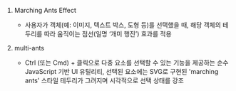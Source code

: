 1. Marching Ants Effect 
    - 사용자가 객체(예: 이미지, 텍스트 박스, 도형 등)를 선택했을 때, 해당 객체의 테두리를 따라 움직이는 점선(일명 ‘개미 행진’) 효과를 적용

2. multi-ants
    - Ctrl (또는 Cmd) + 클릭으로 다중 요소를 선택할 수 있는 기능을 제공하는 순수 JavaScript 기반 UI 유틸리티, 선택된 요소에는 SVG로 구현된 'marching ants' 스타일 테두리가 그려지며 시각적으로 선택 상태를 강조